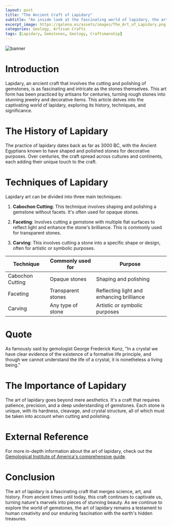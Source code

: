 ```yaml
---
layout: post
title: "The Ancient Craft of Lapidary"
subtitle: "An inside look at the fascinating world of lapidary, the art of cutting and polishing gemstones."
excerpt_image: https://galena.es/assets/images/The_Art_of_Lapidary.png
categories: Geology, Artisan Crafts
tags: [Lapidary, Gemstones, Geology, Craftsmanship]
---
```


![banner](https://galena.es/assets/images/The_Art_of_Lapidary.png)

# Introduction

Lapidary, an ancient craft that involves the cutting and polishing of gemstones, is as fascinating and intricate as the stones themselves. This art form has been practiced by artisans for centuries, turning rough stones into stunning jewelry and decorative items. This article delves into the captivating world of lapidary, exploring its history, techniques, and significance.

# The History of Lapidary

The practice of lapidary dates back as far as 3000 BC, with the Ancient Egyptians known to have shaped and polished stones for decorative purposes. Over centuries, the craft spread across cultures and continents, each adding their unique touch to the craft.

# Techniques of Lapidary

Lapidary art can be divided into three main techniques:

1. **Cabochon Cutting**: This technique involves shaping and polishing a gemstone without facets. It's often used for opaque stones.

2. **Faceting**: Involves cutting a gemstone with multiple flat surfaces to reflect light and enhance the stone's brilliance. This is commonly used for transparent stones.

3. **Carving**: This involves cutting a stone into a specific shape or design, often for artistic or symbolic purposes.

| Technique | Commonly used for | Purpose |
|-----------|-------------------|---------|
| Cabochon Cutting | Opaque stones | Shaping and polishing |
| Faceting | Transparent stones | Reflecting light and enhancing brilliance |
| Carving | Any type of stone | Artistic or symbolic purposes |

# Quote

As famously said by gemologist George Frederick Kunz, "In a crystal we have clear evidence of the existence of a formative life principle, and though we cannot understand the life of a crystal, it is nonetheless a living being."

# The Importance of Lapidary

The art of lapidary goes beyond mere aesthetics. It's a craft that requires patience, precision, and a deep understanding of gemstones. Each stone is unique, with its hardness, cleavage, and crystal structure, all of which must be taken into account when cutting and polishing.

# External Reference

For more in-depth information about the art of lapidary, check out the [Gemological Institute of America's comprehensive guide](https://www.gia.edu/gem-cutting).

# Conclusion

The art of lapidary is a fascinating craft that merges science, art, and history. From ancient times until today, this craft continues to captivate us, turning nature's marvels into pieces of stunning beauty. As we continue to explore the world of gemstones, the art of lapidary remains a testament to human creativity and our enduring fascination with the earth's hidden treasures.